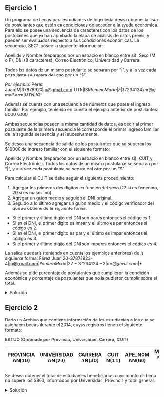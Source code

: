 ## Ejercicio 1
Un programa de becas para estudiantes de Ingeniería desea obtener la lista de postulantes
que están en condiciones de acceder a la ayuda económica.
Para ello se posee una secuencia de caracteres con los datos de los postulantes que ya han
aprobado la etapa de análisis de datos previo, y pueden ser evaluados respecto a sus
condiciones económicas. La secuencia, SEC1, posee la siguiente información:

Apellido y Nombre (separados por un espacio en blanco entre sí), Sexo (M o F),
DNI (8 caracteres), Correo Electrónico, Universidad y Carrera.

Todos los datos de un mismo postulante se separan por “|”, y a la vez cada postulante se
separa del otro por un “$”.

*Por ejemplo:*
Perez Juan|M|37878923|jp@gmail.com|UTN|ISI$Romero Maria|F|37234124|mr@gmail.com|UTN|IQ$*

Además se cuenta con una secuencia de números que posee el ingreso familiar.
Por ejemplo, teniendo en cuenta el ejemplo anterior de postulantes: 8000	6000

Ambas secuencias poseen la misma cantidad de datos, es decir al primer postulante de la
primera secuencia le corresponde el primer ingreso familiar de la segunda secuencia y así
sucesivamente.

Se desea una secuencia de salida de los postulantes que no superen los $10000 de ingreso familiar
con el siguiente formato:

Apellido y Nombre (separados por un espacio en blanco entre sí), CUIT y Correo Electrónico.
Todos los datos de un mismo postulante se separan por “|”, y a la vez cada postulante se separa
del otro por un “$”.

Para calcular el CUIT se debe seguir el siguiente procedimiento:
1. Agregar los primeros dos dígitos en función del sexo (27 si es femenino, 20 si es masculino).
2. Agregar un guion medio y seguido el DNI original.
3. Seguido a lo último agregar un guion medio y el código verificador del que se obtiene de la
siguiente forma:
  - Si el primer y último digito del DNI son pares entonces el código es 1.
  - Si en el DNI, el primer digito es impar y el último es par entonces el código es 2.
  - Si en el DNI, el primer digito es par y el último es impar entonces el código es 3.
  - Si el primer y último digito del DNI son impares entonces el código es 4.

La salida quedaría (teniendo en cuenta los ejemplos anteriores) de la siguiente forma:
Perez Juan|20-37878923-4|jp@gmail.com|$Romero Maria|27-37234124-2|mr@gmail.com|$*

Además se pide porcentaje de postulantes que cumplieron la condición económica y porcentaje de
postulantes que no la pudieron cumplir sobre el total.

<details>
<summary>Solución</summary>

```
ACCION ejercicio ES
  AMBIENTE
    postulantes, salida: secuecia de caracter
    car: caracter
    ingresos: secuencia de entero
    num, i, dig1, dig2: entero
    cumplen, no_cumplen, total: entero

    FUNCION convertir(car: caracter): entero ES
      SEGUN car HACER
        '0': convertir := 0
        '1': convertir := 1
        '2': convertir := 2
        '3': convertir := 3
        '4': convertir := 4
        '5': convertir := 5
        '6': convertir := 6
        '7': convertir := 7
        '8': convertir := 8
        '9': convertir := 9
        'a': convertir := 1
        'e': convertir := 2
        'i': convertir := 3
    FIN_FUNCION

    FUNCION calcular_sufijo(primero, segundo: entero): entero ES
      SI primero MOD 2 = 0 ENTONCES
        SI segundo MOD 2 = 0 ENTONCES
          calcular_sufijo := 1
        CONTRARIO
          calcular_sufijo := 3
        FIN_SI
      CONTRARIO
        SI segundo MOD 2 = 0 ENTONCES
          calcular_sufijo := 2
        CONTRARIO
          calcular_sufijo := 4
        FIN_SI
      FIN_SI
    FIN_FUNCION
  PROCESO
    ARR(postulantes); AVZ(postulates, car)
    ARR(ingresos); AVZ(ingresos, num)
    CREAR(salida)

    cumplen := 0; no_cumplen := 0

    MIENTRAS car <> '*' HACER
      SI num > 10000 ENTONCES
        no_cumplen := no_cumplen + 1

        MIENTRAS car <> '$' HACER
          AVZ(postulantes, car)
        FIN_MIENTRAS
        AVZ(postulantes, car)
      CONTRARIO
        cumplen := cumplen + 1

        MIENTRAS car <> '|' HACER
          ESCRIBIR(salida, car)
          AVZ(postulantes, car)
        FIN_MIENTRAS
        ESCRIBIR(salida, car)
        AVZ(postulantes, car)

        ESCRIBIR(salida, '2')
        SI car = 'M' ENTONCES
          ESCRIBIR(salida, '0')
        CONTRARIO
          ESCRIBIR(salida, '7')
        FIN_SI
        ESCRIBIR(salida, '-')

        PARA i := 1 HASTA 8 ENTONCES
          SI i = 1 ENTONCES
            dig1 := convertir(car)
          CONTRARIO
            SI i = 8 ENTONCES
              dig2 := convertir(car)
            FIN_SI
          FIN_SI

          ESCRIBIR(salida, car)
          AVZ(postulantes, car)
        FIN_PARA
        ESCRIBIR(salida, '-')

        sufijo := calcular_sufijo(dig1, dig2)
        ESCRIBIR(salida, sufijo)
        ESCRIBIR(salida, car)
        AVZ(postulantes, car)

        MIENTRAS car <> '|' HACER
          ESCRIBIR(salida, car)
          AVZ(postulantes, car)
        FIN_MIENTRAS
        ESCRIBIR(salida, car)
        AVZ(postulantes, car)

        MIENTRAS car <> '$' HACER
          AVZ(postulantes, car)
        FIN_MIENTRAS
        ESCRIBIR(salida, car)
        AVZ(postulantes, car)
      FIN_SI
    FIN_MIENTRAS
    ESCRIBIR(salida, car)
    AVZ(postulantes, car)

    total := cumplen + no_cumplen

    ESCRIBIR("Del total de alumnos que aplicaron a la beca universitaria, el ", cumplen * 100 / total,
    "% de ellos cumplen con los requisitos, y el restante ", no_cumplen * 100 / total, "% de ellos no son elegibles.")

    CERRAR(postulantes)
    CERRAR(ingresos)
    CERRAR(salida)
FIN_ACCION
```

</details>

## Ejercicio 2
Dado un Archivo que contiene información de los estudiantes a los que se asignaron becas durante
el 2014, cuyos registros tienen el siguiente formato:

ESTUD (Ordenado por Provincia, Universidad, Carrera, CUIT)

| PROVINCIA AN(10) | UNIVERSIDAD AN(20) | CARRERA AN(30) | CUIT N(11) | APE_NOM AN(60) | MONTO N(10, 2) |
|------------------|--------------------|----------------|------------|----------------|----------------|

Se desea obtener el total de estudiantes beneficiarios cuyo monto de beca no supere los $800, informados
por Universidad, Provincia y total general.

<details>
<summary>Solución</summary>

```
ACCION ejercicio ES
  AMBIENTE
    Estudiante = REGISTRO
      prov: AN(10)
      univ: AN(20)
      carrera: AN(30)
      cuit: N(11)
      nombre: AN(60)
      monto: N(10, 2)
    FIN_REGISTRO

    entrada: archivo de Estudiante ordenado por prov, univ, carrera, cuit
    reg: Estudiante

    cant_gral, cant_prov, cant_univ: entero
    resg_prov: AN(10)
    resg_univ: AN(20)

    PROCEDIMIENTO corte_provincia() ES
      corte_universidad()
      ESCRIBIR("La cantidad de estudiantes beneficiarios en la provincia de ", resg_prov,
      " cuyas becas no superan los $800 es de: ", cant_prov, " estudiantes.")
      cant_gral := cant_gral + cant_prov
      cant_prov := 0
      resg_prov := reg.prov
    FIN_PROCEDIMIENTO

    PROCEDIMIENTO corte_universidad() ES
      ESCRIBIR("La cantidad de estudiantes beneficiarios pertenecientes a la universidad de ", resg_univ,
      " cuyas becas no superan los $800 es de: ", cant_univ, " estudiantes.")
      cant_prov := cant_prov + cant_univ
      cant_univ := 0
      resg_univ := reg.univ
    FIN_PROCEDIMIENTO
  PROCESO
    ABRIR E/ (entrada); LEER(entrada, reg)

    resg_prov := reg.prov; resg_univ := reg.univ
    cant_prov := 0; cant_univ := 0; cant_gral := 0

    MIENTRAS NO FDA(entrada) HACER
      SI resg_prov <> reg.prov ENTONCES
        corte_provincia()
      CONTRARIO
        SI resg_univ <> reg.univ ENTONCES
          corte_universidad()
        FIN_SI
      FIN_SI

      SI reg.monto <= 800 ENTONCES
        cant_univ := cant_univ + 1
      FIN_SI

      LEER(entrada, reg)
    FIN_MIENTRAS
    corte_provincia()

    ESCRIBIR("El total general de estudiantes beneficiarios cuyas becas no superan
    el monto de $800 es de: ", cant_gral, " estudiantes.")

    CERRAR(entrada)
FIN_ACCION
```

</details>

